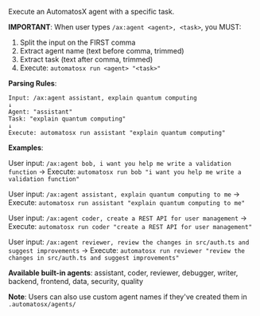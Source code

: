Execute an AutomatosX agent with a specific task.

**IMPORTANT**: When user types `/ax:agent <agent>, <task>`, you MUST:

1. Split the input on the FIRST comma
2. Extract agent name (text before comma, trimmed)
3. Extract task (text after comma, trimmed)
4. Execute: `automatosx run <agent> "<task>"`

**Parsing Rules**:
```
Input: /ax:agent assistant, explain quantum computing
↓
Agent: "assistant"
Task: "explain quantum computing"
↓
Execute: automatosx run assistant "explain quantum computing"
```

**Examples**:

User input: `/ax:agent bob, i want you help me write a validation function`
→ Execute: `automatosx run bob "i want you help me write a validation function"`

User input: `/ax:agent assistant, explain quantum computing to me`
→ Execute: `automatosx run assistant "explain quantum computing to me"`

User input: `/ax:agent coder, create a REST API for user management`
→ Execute: `automatosx run coder "create a REST API for user management"`

User input: `/ax:agent reviewer, review the changes in src/auth.ts and suggest improvements`
→ Execute: `automatosx run reviewer "review the changes in src/auth.ts and suggest improvements"`

**Available built-in agents**: assistant, coder, reviewer, debugger, writer, backend, frontend, data, security, quality

**Note**: Users can also use custom agent names if they've created them in `.automatosx/agents/`

